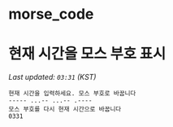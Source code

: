 # morse_code
# 현재 시간을 모스 부호 표시
<!-- MORSE_TIME_START -->
_Last updated: `03:31` (KST)_

```
현재 시간을 입력하세요. 모스 부호로 바꿉니다
----- ...-- ...-- .----
모스 부호를 다시 현재 시간으로 바꿉니다
0331
```
<!-- MORSE_TIME_END -->
